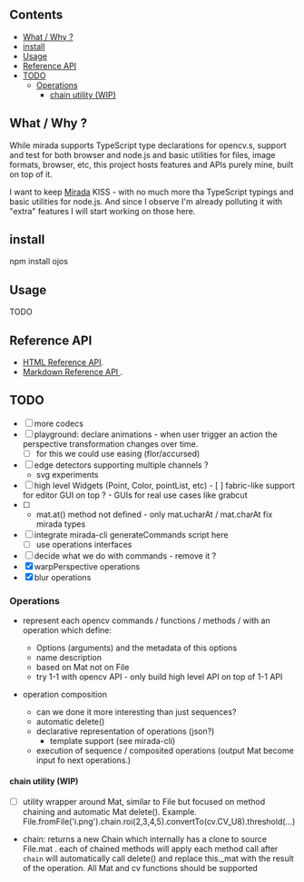 ## Contents

<!-- toc -->

- [What / Why ?](#what--why-)
- [install](#install)
- [Usage](#usage)
- [Reference API](#reference-api)
- [TODO](#todo)
  * [Operations](#operations)
    + [chain utility (WIP)](#chain-utility-wip)

<!-- tocstop -->

## What / Why ?

While mirada supports TypeScript type declarations for opencv.s, support and test for both browser and node.js and basic utilities for files, image formats, browser, etc, this project hosts features and APIs purely mine, built on top of it. 

I want to keep [Mirada](https://github.com/cancerberoSgx/mirada) KISS - with no much more tha TypeScript typings and basic utilities for node.js. And since I observe I'm already polluting it with "extra" features I will start working on those here. 
 
## install

npm install ojos

## Usage

TODO

## Reference API

 * [HTML Reference API](https://github.com/cancerberoSgx/demos/tree/master/mirada-opencv-api-md). 
 * [Markdown Reference API ](https://cancerberosgx.github.io/demos/mirada-opencv-api-html/). 

## TODO
- [ ] more codecs 
- [ ] playground: declare animations - when user trigger an action the perspective transformation changes over time.
  - [ ] for this we could use easing (flor/accursed)
- [ ] edge detectors supporting multiple channels ? 
  - svg experiments
- [ ] high level Widgets (Point, Color, pointList, etc)
      - [ ] fabric-like support for editor GUI  on top ? 
      - GUIs for real use cases like grabcut
- [ ] - mat.at() method not defined - only mat.ucharAt  / mat.charAt fix mirada types
- [ ] integrate mirada-cli generateCommands script here
  - [ ] use operations interfaces
- [ ] decide what we do with commands - remove it ? 
- [x] warpPerspective operations
- [x] blur operations

### Operations

 * represent each opencv commands / functions / methods  / with an operation which define:
    * Options (arguments) and the metadata of this options
    * name description
    * based on Mat not on File
    * try 1-1 with opencv API - only build high level API on top of 1-1 API

 * operation composition
   * can we done it more interesting than just sequences?
   * automatic delete()
   * declarative representation of operations (json?)
     * template support (see mirada-cli)
   * execution of sequence / composited operations (output Mat become input fo next operations.)
   

#### chain utility (WIP)

- [ ] utility wrapper around Mat, similar to File but focused on method chaining and automatic Mat delete(). Example. File.fromFile('i.png').chain.roi(2,3,4,5).convertTo(cv.CV_U8).threshold(...)

 * chain: returns a new Chain which internally has a clone to source File.mat . each of chained methods will apply
each method call after `chain` will automatically call delete() and replace this._mat with the result of the operation. All Mat and cv functions should be supported
